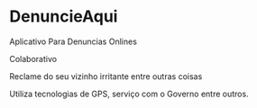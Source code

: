 DenuncieAqui
============

Aplicativo Para Denuncias Onlines

Colaborativo

Reclame do seu vizinho irritante entre outras coisas

Utiliza tecnologias de GPS, serviço com o Governo entre outros.
